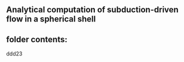 ## Analytical computation of subduction-driven flow in a spherical shell

## folder contents:

ddd23
